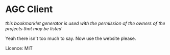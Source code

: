 # AGC Client

*this bookmarklet generator is used with the permission of the owners of the projects that may be listed*

Yeah there isn't too much to say. Now use the website please.

Licence: MIT
